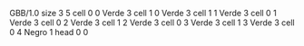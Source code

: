 <gs-board without-header> GBB/1.0
size 3 5
cell 0 0 Verde 3
cell 1 0 Verde 3
cell 1 1 Verde 3
cell 0 1 Verde 3
cell 0 2 Verde 3
cell 1 2 Verde 3
cell 0 3 Verde 3
cell 1 3 Verde 3
cell 0 4 Negro 1
head 0 0
 </gs-board>